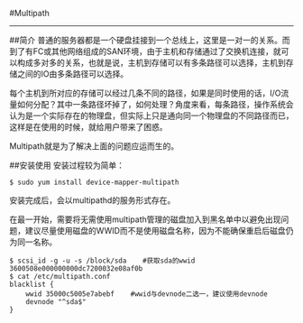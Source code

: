 #Multipath

---

##简介
普通的服务器都是一个硬盘挂接到一个总线上，这里是一对一的关系。而到了有FC或其他网络组成的SAN环境，由于主机和存储通过了交换机连接，就可以构成多对多的关系，也就是说，主机到存储可以有多条路径可以选择，主机到存储之间的IO由多条路径可以选择。

每个主机到所对应的存储可以经过几条不同的路径，如果是同时使用的话，I/O流量如何分配？其中一条路径坏掉了，如何处理？角度来看，每条路径，操作系统会认为是一个实际存在的物理盘，但实际上只是通向同一个物理盘的不同路径而已，这样是在使用的时候，就给用户带来了困惑。

Multipath就是为了解决上面的问题应运而生的。

##安装使用
安装过程较为简单：
```shell
$ sudo yum install device-mapper-multipath
```
安装完成后，会以multipathd的服务形式存在。

在最一开始，需要将无需使用multipath管理的磁盘加入到黑名单中以避免出现问题，建议尽量使用磁盘的WWID而不是使用磁盘名称，因为不能确保重启后磁盘仍为同一名称。
```shell
$ scsi_id -g -u -s /block/sda    #获取sda的wwid
3600508e000000000dc7200032e08af0b
$ cat /etc/multipath.conf
blacklist {
    wwid 35000c5005e7abebf    #wwid与devnode二选一，建议使用devnode
    devnode "^sda$"    
}
```